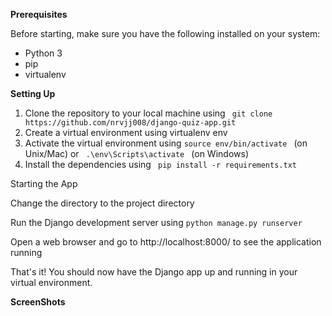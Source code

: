 <strong>Prerequisites</strong>
<p>Before starting, make sure you have the following installed on your system:

<ul>
<li>Python 3
<li>pip
<li>virtualenv
</ul>
<strong>Setting Up</strong>
<ol>
<li>Clone the repository to your local machine using <code> git clone https://github.com/nrvjj008/django-quiz-app.git </code>

<li>Create a virtual environment using virtualenv env
<li>Activate the virtual environment using <code>source env/bin/activate </code> (on Unix/Mac) or <code> .\env\Scripts\activate </code> (on Windows)
<li>Install the dependencies using <code> pip install -r requirements.txt </code>
</ol>
<p>Starting the App
<p>Change the directory to the project directory
<p>Run the Django development server using <code>python manage.py runserver</code>
<p>Open a web browser and go to http://localhost:8000/ to see the application running
<p>That's it! You should now have the Django app up and running in your virtual environment.

<strong> ScreenShots </strong>
